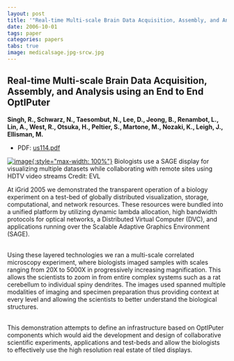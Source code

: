 ```yaml
---
layout: post
title: '"Real-time Multi-scale Brain Data Acquisition, Assembly, and Analysis using an End to End OptIPuter"'
date: 2006-10-01
tags: paper
categories: papers
tabs: true
image: medicalsage.jpg-srcw.jpg
---
```


## Real-time Multi-scale Brain Data Acquisition, Assembly, and Analysis using an End to End OptIPuter
**Singh, R., Schwarz, N., Taesombut, N., Lee, D., Jeong, B., Renambot, L., Lin, A., West, R., Otsuka, H., Peltier, S., Martone, M., Nozaki, K., Leigh, J., Ellisman, M.**
- PDF: [us114.pdf](/documents/us114.pdf)


[![image](https://www.evl.uic.edu/output/originals/medicalsage.jpg-srcw.jpg){:style="max-width: 100%"}](https://www.evl.uic.edu/output/originals/medicalsage.jpg-srcw.jpg)
Biologists use a SAGE display for visualizing multiple datasets while collaborating with remote sites using HDTV video streams
Credit: EVL

At iGrid 2005 we demonstrated the transparent operation of a biology experiment on a test-bed of globally distributed visualization, storage, computational, and network resources. These resources were bundled into a unified platform by utilizing dynamic lambda allocation, high bandwidth protocols for optical networks, a Distributed Virtual Computer (DVC), and applications running over the Scalable Adaptive Graphics Environment (SAGE).<br><br>

Using these layered technologies we ran a multi-scale correlated microscopy experiment, where biologists imaged samples with scales ranging from 20X to 5000X in progressively increasing magnification. This allows the scientists to zoom in from entire complex systems such as a rat cerebellum to individual spiny dendrites. The images used spanned multiple modalities of imaging and specimen preparation thus providing context at every level and allowing the scientists to better understand the biological structures.<br><br>

This demonstration attempts to define an infrastructure based on OptIPuter components which would aid the development and design of collaborative scientific experiments, applications and test-beds and allow the biologists to effectively use the high resolution real estate of tiled displays.